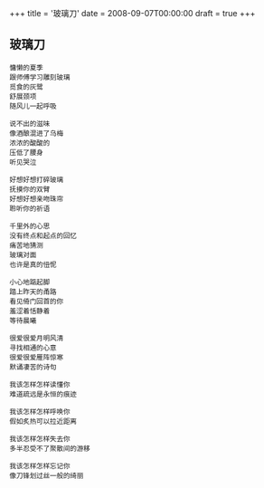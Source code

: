 +++
title = '玻璃刀'
date = 2008-09-07T00:00:00
draft = true
+++
## 玻璃刀

```text
慵懒的夏季
跟师傅学习雕刻玻璃
觅食的灰鹭
舒展颈项
随风儿一起呼吸

说不出的滋味
像酒酿混进了乌梅
浓浓的酸酸的
压低了腰身
听见哭泣

好想好想打碎玻璃
抚摸你的双臂
好想好想亲吻珠帘
聆听你的祈语

千里外的心思
没有终点和起点的回忆
痛苦地猜测
玻璃对面
也许是真的忸怩

小心地踮起脚
踏上昨天的甬路
看见倚门回首的你
羞涩着恬静着
等待晨曦

很爱很爱月明风清
寻找相通的心意
很爱很爱雁阵惊寒
默诵凄苦的诗句

我该怎样怎样读懂你
难道疏远是永恒的痕迹

我该怎样怎样呼唤你
假如炙热可以拉近距离

我该怎样怎样失去你
多半忍受不了聚散间的游移

我该怎样怎样忘记你
像刀锋划过丝一般的绮丽
```
